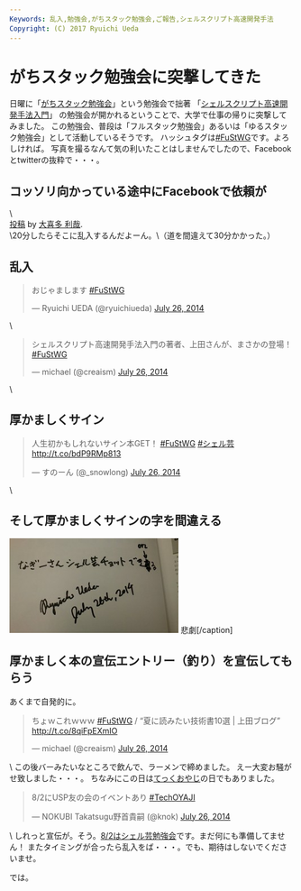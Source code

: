 ```yaml
---
Keywords: 乱入,勉強会,がちスタック勉強会,ご報告,シェルスクリプト高速開発手法
Copyright: (C) 2017 Ryuichi Ueda
---
```


# がちスタック勉強会に突撃してきた

日曜に「<a href="https://atnd.org/events/53449" target="_blank">がちスタック勉強会</a>」という勉強会で拙著
「<a href="http://www.amazon.co.jp/dp/4048660683" target="_blank">シェルスクリプト高速開発手法入門</a>」
の勉強会が開かれるということで、大学で仕事の帰りに突撃してみました。
この勉強会、普段は「フルスタック勉強会」あるいは「ゆるスタック勉強会」として活動しているそうです。
ハッシュタグは<a href="https://twitter.com/hashtag/FuStWG?src=hash" target="_blank">#FuStWG</a>です。よろしければ。
写真を撮るなんて気の利いたことはしませんでしたので、Facebookとtwitterの抜粋で・・・。


<h2>コッソリ向かっている途中にFacebookで依頼が</h2>

<div id="fb-root"></div> <script>(function(d, s, id) { var js, fjs = d.getElementsByTagName(s)[0]; if (d.getElementById(id)) return; js = d.createElement(s); js.id = id; js.src = "//connect.facebook.net/ja_JP/all.js#xfbml=1"; fjs.parentNode.insertBefore(js, fjs); }(document, 'script', 'facebook-jssdk'));</script>\<div class="fb-post" data-href="https://www.facebook.com/permalink.php?story_fbid=256785407863397&amp;id=100005958185167" data-width="466"><div class="fb-xfbml-parse-ignore"><a href="https://www.facebook.com/permalink.php?story_fbid=256785407863397&amp;id=100005958185167">投稿</a> by <a href="https://www.facebook.com/profile.php?id=100005958185167">大喜多 利哉</a>.</div></div>
\20分したらそこに乱入するんだよーん。\（道を間違えて30分かかった。）

<h2>乱入</h2>

<blockquote class="twitter-tweet" data-partner="tweetdeck"><p>おじゃまします <a href="https://twitter.com/hashtag/FuStWG?src=hash">#FuStWG</a></p>&mdash; Ryuichi UEDA (@ryuichiueda) <a href="https://twitter.com/ryuichiueda/statuses/492916241430900736">July 26, 2014</a></blockquote>\<script async src="//platform.twitter.com/widgets.js" charset="utf-8"></script>

<blockquote class="twitter-tweet" data-partner="tweetdeck"><p>シェルスクリプト高速開発手法入門の著者、上田さんが、まさかの登場！ <a href="https://twitter.com/hashtag/FuStWG?src=hash">#FuStWG</a></p>&mdash; michael (@creaism) <a href="https://twitter.com/creaism/statuses/492915432739721216">July 26, 2014</a></blockquote>\<script async src="//platform.twitter.com/widgets.js" charset="utf-8"></script>

<h2>厚かましくサイン</h2>

<blockquote class="twitter-tweet" data-partner="tweetdeck"><p>人生初かもしれないサイン本GET！&#10;<a href="https://twitter.com/hashtag/FuStWG?src=hash">#FuStWG</a> <a href="https://twitter.com/hashtag/%E3%82%B7%E3%82%A7%E3%83%AB%E8%8A%B8?src=hash">#シェル芸</a> <a href="http://t.co/bdP9RMp813">http://t.co/bdP9RMp813</a></p>&mdash; すのーん (@_snowlong) <a href="https://twitter.com/_snowlong/statuses/492943584509698048">July 26, 2014</a></blockquote>\<script async src="//platform.twitter.com/widgets.js" charset="utf-8"></script>

<h2>そして厚かましくサインの字を間違える</h2>

<a href="10557615_256813764527228_3943228369018126650_o.jpg"><img src="10557615_256813764527228_3943228369018126650_o-300x168.jpg" alt="サイン間違い" width="300" height="168" class="size-medium wp-image-3524" /></a> 悲劇[/caption]
<h2>厚かましく本の宣伝エントリー（釣り）を宣伝してもらう</h2>
あくまで自発的に。

<blockquote class="twitter-tweet" data-partner="tweetdeck"><p>ちょｗこれｗｗｗ <a href="https://twitter.com/hashtag/FuStWG?src=hash">#FuStWG</a> / “夏に読みたい技術書10選 | 上田ブログ” <a href="http://t.co/8qiFpEXmIO">http://t.co/8qiFpEXmIO</a></p>&mdash; michael (@creaism) <a href="https://twitter.com/creaism/statuses/492923229695000576">July 26, 2014</a></blockquote>\<script async src="//platform.twitter.com/widgets.js" charset="utf-8"></script>
この後バーみたいなところで飲んで、ラーメンで締めました。
えー大変お騒がせ致しました・・・。
ちなみにこの日は<a href="http://conoha.doorkeeper.jp/events/11848" target="_blank">てっくおやじ</a>の日でもありました。
<blockquote class="twitter-tweet" data-partner="tweetdeck"><p>8/2にUSP友の会のイベントあり <a href="https://twitter.com/hashtag/TechOYAJI?src=hash">#TechOYAJI</a></p>&mdash; NOKUBI Takatsugu野首貴嗣 (@knok) <a href="https://twitter.com/knok/statuses/492991621248450561">July 26, 2014</a></blockquote>\<script async src="//platform.twitter.com/widgets.js" charset="utf-8"></script>
しれっと宣伝が。そう。<a href="http://usptomo.doorkeeper.jp/events/12763" target="_blank">8/2はシェル芸勉強会</a>です。まだ何にも準備してません！
またタイミングが合ったら乱入をば・・・。でも、期待はしないでくださいませ。

では。

